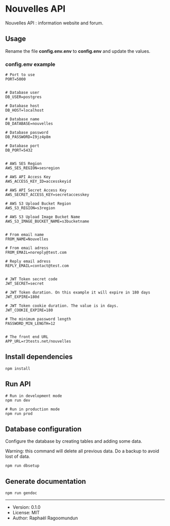 # Nouvelles API

Nouvelles API : information website and forum.

## Usage

Rename the file **config.env.env** to **config.env** and update the values.

### config.env example

```
# Port to use
PORT=5000


# Database user
DB_USER=postgres

# Database host
DB_HOST=localhost

# Database name
DB_DATABASE=nouvelles

# Database password
DB_PASSWORD=I9jz4p8m

# Database port
DB_PORT=5432


# AWS SES Region
AWS_SES_REGION=sesregion

# AWS API Access Key
AWS_ACCESS_KEY_ID=accesskeyid

# AWS API Secret Access Key
AWS_SECRET_ACCESS_KEY=secretaccesskey

# AWS S3 Upload Bucket Region
AWS_S3_REGION=s3region

# AWS S3 Upload Image Bucket Name
AWS_S3_IMAGE_BUCKET_NAME=s3bucketname


# From email name
FROM_NAME=Nouvelles

# From email adress
FROM_EMAIL=noreply@test.com

# Reply email adress
REPLY_EMAIL=contact@test.com


# JWT Token secret code
JWT_SECRET=secret

# JWT Token duration. On this example it will expire in 180 days
JWT_EXPIRE=180d

# JWT Token cookie duration. The value is in days.
JWT_COOKIE_EXPIRE=180

# The minimum password length
PASSWORD_MIN_LENGTH=12


# The front end URL
APP_URL=r3tests.net/nouvelles
```

## Install dependencies

```
npm install
```

## Run API

```
# Run in development mode
npm run dev

# Run in production mode
npm run prod
```

## Database configuration

Configure the database by creating tables and adding some data.

Warning: this command will delete all previous data. Do a backup to avoid lost of data.

```
npm run dbsetup
```

## Generate documentation

```
npm run gendoc
```

---

- Version: 0.1.0
- License: MIT
- Author: Raphaël Ragoomundun
